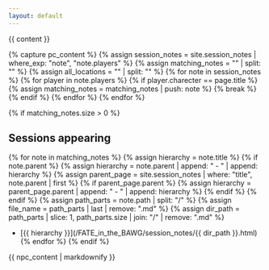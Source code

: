 ```yaml
---
layout: default
---
```


{{ content }}

{% capture pc_content %}
{% assign session_notes = site.session_notes | where_exp: "note", "note.players" %}
{% assign matching_notes = "" | split: "" %}
{% assign all_locations = "" | split: "" %}
{% for note in session_notes %}
  {% for player in note.players %}
    {% if player.charecter == page.title %}
      {% assign matching_notes = matching_notes | push: note %}
      {% break %}
    {% endif %}
  {% endfor %}
{% endfor %}

{% if matching_notes.size > 0 %}
## Sessions appearing
{% for note in matching_notes %}
{% assign hierarchy = note.title %}
{% if note.parent %}
  {% assign hierarchy = note.parent | append: " - " | append: hierarchy %}
  {% assign parent_page = site.session_notes | where: "title", note.parent | first %}
  {% if parent_page.parent %}
    {% assign hierarchy = parent_page.parent | append: " - " | append: hierarchy %}
  {% endif %}
{% endif %}
{% assign path_parts = note.path | split: "/" %}
{% assign file_name = path_parts | last | remove: ".md" %}
{% assign dir_path = path_parts | slice: 1, path_parts.size | join: "/" | remove: ".md" %}

- [{{ hierarchy }}](/FATE_in_the_BAWG/session_notes/{{ dir_path }}.html)
{% endfor %}
{% endif %}

{{ npc_content | markdownify }} 